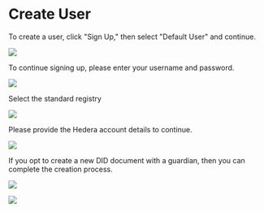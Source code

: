 # Create User

To create a user, click "Sign Up," then select "Default User" and continue.

![][image1]

To continue signing up, please enter your username and password.

![][image2]

Select the standard registry

![][image3]

Please provide the Hedera account details to continue.

![][image4]

If you opt to create a new DID document with a guardian, then you can complete the creation process.

![][image5]

![][image6]



[image1]: <assets/images/user/account_type.png>
[image2]: <assets/images/user/request_access.png>
[image3]: <assets/images/user/select_sr.png>
[image4]: <assets/images/user/hedera_details.png>
[image5]: <assets/images/user/create_did.png>
[image6]: <assets/images/user/connect_user.png>